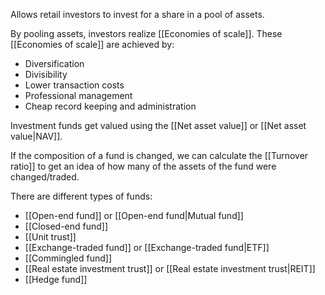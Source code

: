 Allows retail investors to invest for a share in a pool of assets. 

By pooling assets, investors realize [[Economies of scale]]. These [[Economies of scale]] are achieved by:
- Diversification
- Divisibility
- Lower transaction costs
- Professional management
- Cheap record keeping and administration

Investment funds get valued using the [[Net asset value]] or [[Net asset value|NAV]].

If the composition of a fund is changed, we can calculate the [[Turnover ratio]] to get an idea of how many of the assets of the fund were changed/traded.

There are different types of funds:
- [[Open-end fund]] or [[Open-end fund|Mutual fund]]
- [[Closed-end fund]]
- [[Unit trust]]
- [[Exchange-traded fund]] or [[Exchange-traded fund|ETF]]
- [[Commingled fund]]
- [[Real estate investment trust]] or [[Real estate investment trust|REIT]]
- [[Hedge fund]]

